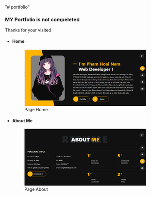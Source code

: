 "# portfolio" 
 <h3>MY Portfolio is not compeleted</h3>
 <p>Thanks for your visited</p>
<ul>
    <li>
        <h4>Home</h4>
         <figure>
            <img src="./public/intro/home.png" alt="View Home">
             <figcaption>Page Home</figcaption>
        </figure>
    </li>
     <li>
        <h4>About Me</h4>
         <figure>
            <img src="./public/intro/about.png" alt="View About ME">
             <figcaption>Page About</figcaption>
        </figure>
    </li>
</ul>